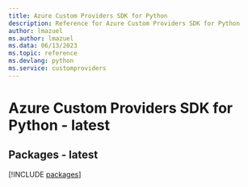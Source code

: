 ```yaml
---
title: Azure Custom Providers SDK for Python
description: Reference for Azure Custom Providers SDK for Python
author: lmazuel
ms.author: lmazuel
ms.data: 06/13/2023
ms.topic: reference
ms.devlang: python
ms.service: customproviders
---
```

# Azure Custom Providers SDK for Python - latest
## Packages - latest
[!INCLUDE [packages](custom-providers-index.md)]